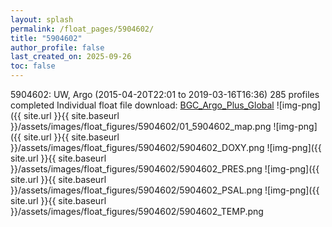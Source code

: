 ```yaml
---
layout: splash
permalink: /float_pages/5904602/
title: "5904602"
author_profile: false
last_created_on: 2025-09-26
toc: false
---
```

 
5904602: UW, Argo (2015-04-20T22:01 to 2019-03-16T16:36)
285 profiles completed
Individual float file download: [BGC_Argo_Plus_Global](https://ftp.soest.hawaii.edu/bgc_argo_plus/Individual_Floats/outliers_removed/5904602_Sprof_processed.nc)
![img-png]({{ site.url }}{{ site.baseurl }}/assets/images/float_figures/5904602/01_5904602_map.png
![img-png]({{ site.url }}{{ site.baseurl }}/assets/images/float_figures/5904602/5904602_DOXY.png
![img-png]({{ site.url }}{{ site.baseurl }}/assets/images/float_figures/5904602/5904602_PRES.png
![img-png]({{ site.url }}{{ site.baseurl }}/assets/images/float_figures/5904602/5904602_PSAL.png
![img-png]({{ site.url }}{{ site.baseurl }}/assets/images/float_figures/5904602/5904602_TEMP.png
